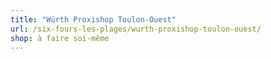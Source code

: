 ```yaml
---
title: "Würth Proxishop Toulon-Ouest"
url: /six-fours-les-plages/wurth-proxishop-toulon-ouest/
shop: à faire soi-même
---
```

